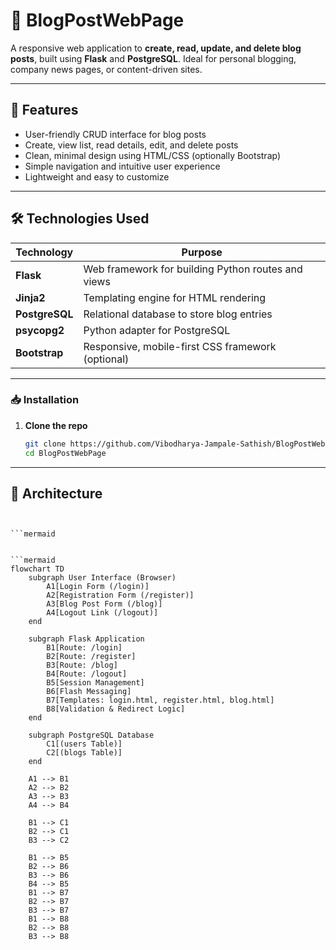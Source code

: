 # 📝 BlogPostWebPage

A responsive web application to **create, read, update, and delete blog posts**, built using **Flask** and **PostgreSQL**. Ideal for personal blogging, company news pages, or content-driven sites.

---

## 🌟 Features

- User-friendly CRUD interface for blog posts
- Create, view list, read details, edit, and delete posts
- Clean, minimal design using HTML/CSS (optionally Bootstrap)
- Simple navigation and intuitive user experience
- Lightweight and easy to customize

---

## 🛠️ Technologies Used

| Technology       | Purpose                                              |
|------------------|------------------------------------------------------|
| **Flask**        | Web framework for building Python routes and views   |
| **Jinja2**       | Templating engine for HTML rendering                |
| **PostgreSQL**   | Relational database to store blog entries           |
| **psycopg2**     | Python adapter for PostgreSQL                       |
| **Bootstrap**    | Responsive, mobile-first CSS framework (optional)   |

---

### 📥 Installation

1. **Clone the repo**
   ```bash
   git clone https://github.com/Vibodharya-Jampale-Sathish/BlogPostWebPage.git
   cd BlogPostWebPage
---

## 🧠 Architecture
```mermaid


```mermaid


```mermaid
flowchart TD
    subgraph User Interface (Browser)
        A1[Login Form (/login)]
        A2[Registration Form (/register)]
        A3[Blog Post Form (/blog)]
        A4[Logout Link (/logout)]
    end

    subgraph Flask Application
        B1[Route: /login]
        B2[Route: /register]
        B3[Route: /blog]
        B4[Route: /logout]
        B5[Session Management]
        B6[Flash Messaging]
        B7[Templates: login.html, register.html, blog.html]
        B8[Validation & Redirect Logic]
    end

    subgraph PostgreSQL Database
        C1[(users Table)]
        C2[(blogs Table)]
    end

    A1 --> B1
    A2 --> B2
    A3 --> B3
    A4 --> B4

    B1 --> C1
    B2 --> C1
    B3 --> C2

    B1 --> B5
    B2 --> B6
    B3 --> B6
    B4 --> B5
    B1 --> B7
    B2 --> B7
    B3 --> B7
    B1 --> B8
    B2 --> B8
    B3 --> B8

```
